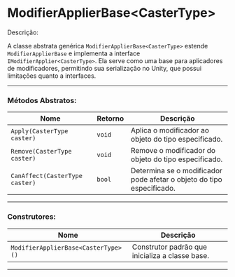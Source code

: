 # ModifierApplierBase\<CasterType>

Descrição:

A classe abstrata genérica `ModifierApplierBase<CasterType>` estende `ModifierApplierBase` e implementa a interface `IModifierApplier<CasterType>`. Ela serve como uma base para aplicadores de modificadores, permitindo sua serialização no Unity, que possui limitações quanto a interfaces.

***

### Métodos Abstratos:

| Nome                           | Retorno | Descrição                                                             |
| ------------------------------ | ------- | --------------------------------------------------------------------- |
| `Apply(CasterType caster)`     | `void`  | Aplica o modificador ao objeto do tipo especificado.                  |
| `Remove(CasterType caster)`    | `void`  | Remove o modificador do objeto do tipo especificado.                  |
| `CanAffect(CasterType caster)` | `bool`  | Determina se o modificador pode afetar o objeto do tipo especificado. |

***

### Construtores:

| Nome                                | Descrição                                       |
| ----------------------------------- | ----------------------------------------------- |
| `ModifierApplierBase<CasterType>()` | Construtor padrão que inicializa a classe base. |

***
